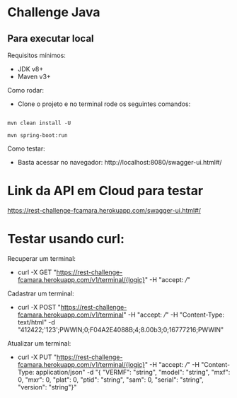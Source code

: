 # Challenge Java

## Para executar local

Requisitos mínimos: 
- JDK v8+
- Maven v3+

Como rodar:
 - Clone o projeto e no terminal rode os seguintes comandos:
 ```
 
mvn clean install -U

mvn spring-boot:run
```
 
Como testar:
 - Basta acessar no navegador: http://localhost:8080/swagger-ui.html#/
 
 <h1> Link da API em Cloud para testar </h1>
 
 https://rest-challenge-fcamara.herokuapp.com/swagger-ui.html#/
 
 <h1> Testar usando curl: </h1>
 
 Recuperar um terminal:
 - curl -X GET "https://rest-challenge-fcamara.herokuapp.com/v1/terminal/{logic}" -H "accept: */*"
 
 Cadastrar um terminal: 
 - curl -X POST "https://rest-challenge-fcamara.herokuapp.com/v1/terminal" -H "accept: */*" -H "Content-Type: text/html" -d "412422;'123';PWWIN;0;F04A2E4088B;4;8.00b3;0;16777216;PWWIN"
 
 
 Atualizar um terminal:
 - curl -X PUT "https://rest-challenge-fcamara.herokuapp.com/v1/terminal/{logic}" -H "accept: */*" -H "Content-Type: application/json" -d "{ \"VERMF\": \"string\", \"model\": \"string\", \"mxf\": 0, \"mxr\": 0, \"plat\": 0, \"ptid\": \"string\", \"sam\": 0, \"serial\": \"string\", \"version\": \"string\"}"
 
